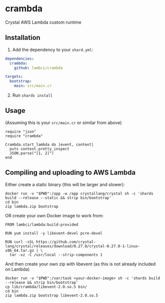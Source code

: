 # crambda

Crystal AWS Lambda custom runtime

## Installation

1. Add the dependency to your `shard.yml`:
```yaml
dependencies:
  crambda:
    github: lambci/crambda

targets:
  bootstrap:
    main: src/main.cr
```
2. Run `shards install`

## Usage

(Assuming this is your `src/main.cr` or similar from above)

```crystal
require "json"
require "crambda"

Crambda.start_lambda do |event, context|
  puts context.pretty_inspect
  JSON.parse("[1, 2]")
end
```

## Compiling and uploading to AWS Lambda

Either create a static binary (this will be larger and slower):

```
docker run -v "$PWD":/app -w /app crystallang/crystal sh -c 'shards build --release --static && strip bin/bootstrap'
cd bin
zip lambda.zip bootstrap
```

OR create your own Docker image to work from:

```
FROM lambci/lambda:build-provided

RUN yum install -y libevent-devel pcre-devel

RUN curl -sSL https://github.com/crystal-lang/crystal/releases/download/0.27.0/crystal-0.27.0-1-linux-x86_64.tar.gz | \
  tar -xz -C /usr/local --strip-components 1
```

And then create your own zip with libevent (as this is not already included on Lambda)

```
docker run -v "$PWD":/var/task <your-docker-image> sh -c 'shards build --release && strip bin/bootstrap'
cp lib/crambda/libevent-2.0.so.5 bin/
cd bin
zip lambda.zip bootstrap libevent-2.0.so.5
```
